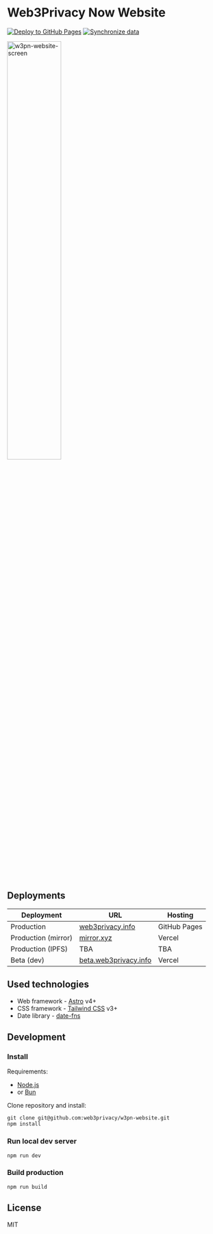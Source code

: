 # Web3Privacy Now Website

[![Deploy to GitHub Pages](https://github.com/web3privacy/web/actions/workflows/deploy.yml/badge.svg)](https://github.com/web3privacy/web/actions/workflows/deploy.yml) [![Synchronize data](https://github.com/web3privacy/web/actions/workflows/sync.yml/badge.svg)](https://github.com/web3privacy/web/actions/workflows/sync.yml)

<a href="https://web3privacy.info"><img width="50%" alt="w3pn-website-screen" src="https://github.com/web3privacy/web/assets/67269/fa80a3ce-ddd6-4a75-bbf1-e82c7cf68abd"></a>

## Deployments

| Deployment | URL | Hosting |
| --- | --- | --- |
| Production | [web3privacy.info](https://web3privacy.info) | GitHub Pages |
| Production (mirror) | [mirror.xyz](https://mirror.xyz/0x0f1F3DAf416B74DB3DE55Eb4D7513a80F4841073) | Vercel |
| Production (IPFS) | TBA | TBA |
| Beta (dev) | [beta.web3privacy.info](https://beta.web3privacy.info) | Vercel |

## Used technologies

* Web framework - [Astro](https://astro.build/) v4+
* CSS framework - [Tailwind CSS](https://tailwindcss.com/) v3+
* Date library - [date-fns](https://date-fns.org/)

## Development

### Install

Requirements:

- [Node.js](https://nodejs.org/en)
- or [Bun](https://bun.sh/)

Clone repository and install:

```
git clone git@github.com:web3privacy/w3pn-website.git
npm install
```

### Run local dev server

```
npm run dev
```

### Build production

```
npm run build
```

## License

MIT
